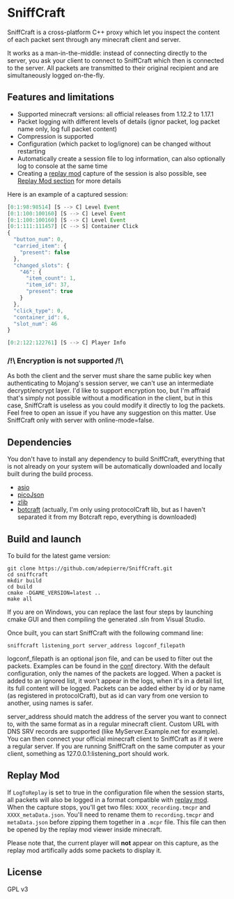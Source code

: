 
# SniffCraft

SniffCraft is a cross-platform C++ proxy which let you inspect the content of each packet sent through any minecraft client and server. 

It works as a man-in-the-middle: instead of connecting directly to the server, you ask your client to connect to SniffCraft which then is connected to the server. All packets are transmitted to their original recipient and are simultaneously logged on-the-fly.

## Features and limitations

- Supported minecraft versions: all official releases from 1.12.2 to 1.17.1
- Packet logging with different levels of details (ignor packet, log packet name only, log full packet content)
- Compression is supported
- Configuration (which packet to log/ignore) can be changed without restarting
- Automatically create a session file to log information, can also optionally log to console at the same time
- Creating a [replay mod](https://github.com/ReplayMod/ReplayMod) capture of the session is also possible, see [Replay Mod section](#replay-mod) for more details

Here is an example of a captured session:
```javascript
[0:1:98:98514] [S --> C] Level Event
[0:1:100:100160] [S --> C] Level Event
[0:1:100:100160] [S --> C] Level Event
[0:1:111:111457] [C --> S] Container Click
{
  "button_num": 0,
  "carried_item": {
    "present": false
  },
  "changed_slots": {
    "46": {
      "item_count": 1,
      "item_id": 37,
      "present": true
    }
  },
  "click_type": 0,
  "container_id": 6,
  "slot_num": 46
}

[0:2:122:122761] [S --> C] Player Info
```


### /!\ Encryption is not supported /!\

As both the client and the server must share the same public key when authenticating to Mojang's session server, we can't use an intermediate decrypt/encrypt layer. I'd like to support encryption too, but I'm affraid that's simply not possible without a modification in the client, but in this case, SniffCraft is useless as you could modify it directly to log the packets. Feel free to open an issue if you have any suggestion on this matter. Use SniffCraft only with server with online-mode=false.

## Dependencies

You don't have to install any dependency to build SniffCraft, everything that is not already on your system will be automatically downloaded and locally built during the build process.

- [asio](https://think-async.com/Asio/)
- [picoJson](https://github.com/kazuho/picojson)
- [zlib](https://github.com/madler/zlib)
- [botcraft](https://github.com/adepierre/botcraft) (actually, I'm only using protocolCraft lib, but as I haven't separated it from my Botcraft repo, everything is downloaded)

## Build and launch

To build for the latest game version:
```
git clone https://github.com/adepierre/SniffCraft.git
cd sniffcraft
mkdir build
cd build
cmake -DGAME_VERSION=latest ..
make all
```

If you are on Windows, you can replace the last four steps by launching cmake GUI and then compiling the generated .sln from Visual Studio.

Once built, you can start SniffCraft with the following command line:

```
sniffcraft listening_port server_address logconf_filepath
```

logconf_filepath is an optional json file, and can be used to filter out the packets. Examples can be found in the [conf](conf/) directory. With the default configuration, only the names of the packets are logged. When a packet is added to an ignored list, it won't appear in the logs, when it's in a detail list, its full content will be logged. Packets can be added either by id or by name (as registered in protocolCraft), but as id can vary from one version to another, using names is safer.

server_address should match the address of the server you want to connect to, with the same format as in a regular minecraft client. Custom URL with DNS SRV records are supported (like MyServer.Example.net for example). You can then connect your official minecraft client to SniffCraft as if it were a regular server. If you are running SniffCraft on the same computer as your client, something as 127.0.0.1:listening_port should work.

## Replay Mod

If ``LogToReplay`` is set to true in the configuration file when the session starts, all packets will also be logged in a format compatible with [replay mod](https://github.com/ReplayMod/ReplayMod). When the capture stops, you'll get two files: ``XXXX_recording.tmcpr`` and ``XXXX_metaData.json``. You'll need to rename them to ``recording.tmcpr`` and ``metaData.json`` before zipping them together in a ``.mcpr`` file. This file can then be opened by the replay mod viewer inside minecraft.

Please note that, the current player will **not** appear on this capture, as the replay mod artifically adds some packets to display it.

## License

GPL v3

